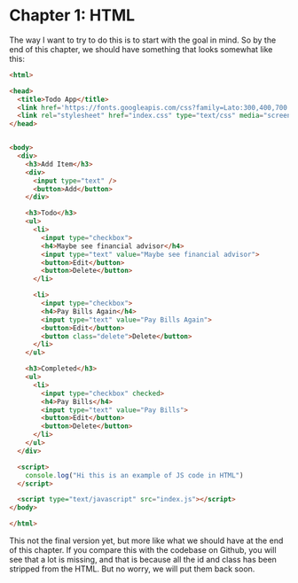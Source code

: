 # Chapter 1: HTML

The way I want to try to do this is to start with the goal in mind. So by the end of this chapter, we should have something that looks somewhat like this:

```html
<html>

<head>
  <title>Todo App</title>
  <link href='https://fonts.googleapis.com/css?family=Lato:300,400,700' rel='stylesheet' type='text/css'>
  <link rel="stylesheet" href="index.css" type="text/css" media="screen" charset="utf-8">
</head>


<body>
  <div>
    <h3>Add Item</h3>
    <div>
      <input type="text" />
      <button>Add</button>
    </div>

    <h3>Todo</h3>
    <ul>
      <li>
        <input type="checkbox">
        <h4>Maybe see financial advisor</h4>
        <input type="text" value="Maybe see financial advisor">
        <button>Edit</button>
        <button>Delete</button>
      </li>

      <li>
        <input type="checkbox">
        <h4>Pay Bills Again</h4>
        <input type="text" value="Pay Bills Again">
        <button>Edit</button>
        <button class="delete">Delete</button>
      </li>
    </ul>

    <h3>Completed</h3>
    <ul>
      <li>
        <input type="checkbox" checked>
        <h4>Pay Bills</h4>
        <input type="text" value="Pay Bills">
        <button>Edit</button>
        <button>Delete</button>
      </li>
    </ul>
  </div>

  <script>
    console.log("Hi this is an example of JS code in HTML")
  </script>

  <script type="text/javascript" src="index.js"></script>
</body>

</html>
```

This not the final version yet, but more like what we should have at the end of this chapter.
If you compare this with the codebase on Github, you will see that a lot is missing, and that is because all the id and class has been stripped from the HTML. But no worry, we will put them back soon.